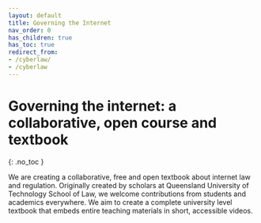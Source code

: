 ```yaml
---
layout: default
title: Governing the Internet
nav_order: 0
has_children: true
has_toc: true
redirect_from:
- /cyberlaw/
- /cyberlaw
---
```

# Governing the internet: a collaborative, open course and textbook
{: .no_toc }

We are creating a collaborative, free and open textbook about internet law and regulation. Originally created by scholars at Queensland University of Technology School of Law, we welcome contributions from students and academics everywhere. We aim to create a complete university level textbook that embeds entire teaching materials in short, accessible videos.
